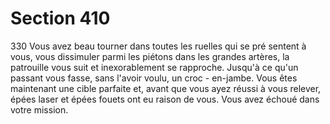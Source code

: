 # Section 410

330
Vous avez beau tourner dans toutes les ruelles qui se pré sentent
à vous, vous dissimuler parmi les piétons dans les grandes
artères, la patrouille vous suit et inexorablement se rapproche.
Jusqu'à ce qu'un passant vous fasse, sans l'avoir voulu, un croc -
en-jambe. Vous êtes maintenant une cible parfaite et, avant  que
vous ayez réussi à vous relever, épées laser et épées fouets ont eu
raison de vous. Vous avez échoué dans votre mission.